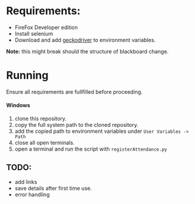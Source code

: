 # Requirements:

- FireFox Developer edition
- Install selenium
- Download and add [geckodriver](https://github.com/mozilla/geckodriver/releases) to environment variables.

**Note:** this might break should the structure of blackboard change.

# Running

Ensure all requirements are fullfilled before proceeding.

#### Windows

1. clone this repository.
2. copy the full system path to the cloned repository.
3. add the copied path to environment variables under `User Variables -> Path`
4. close all open terminals.
5. open a terminal and run the script with `registerAttendance.py`


## TODO:

- add links
- save details after first time use.
- error handling
